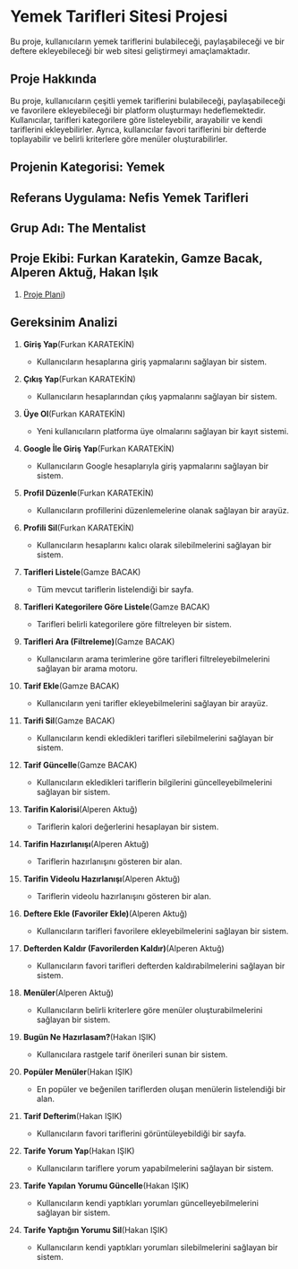 # Yemek Tarifleri Sitesi Projesi

Bu proje, kullanıcıların yemek tariflerini bulabileceği, paylaşabileceği ve bir deftere ekleyebileceği bir web sitesi geliştirmeyi amaçlamaktadır.

## Proje Hakkında

Bu proje, kullanıcıların çeşitli yemek tariflerini bulabileceği, paylaşabileceği ve favorilere ekleyebileceği bir platform oluşturmayı hedeflemektedir. Kullanıcılar, tarifleri kategorilere göre listeleyebilir, arayabilir ve kendi tariflerini ekleyebilirler. Ayrıca, kullanıcılar favori tariflerini bir defterde toplayabilir ve belirli kriterlere göre menüler oluşturabilirler.

## Projenin Kategorisi: Yemek
## Referans Uygulama: Nefis Yemek Tarifleri
## Grup Adı: The Mentalist
## Proje Ekibi: Furkan Karatekin, Gamze Bacak, Alperen Aktuğ, Hakan Işık


1. [Proje Plani](https://github.com/furkankaratekin/nefisyemekler-clone-project/blob/main/Proje%20Plan%C4%B1.pdf))

## Gereksinim Analizi

1. **Giriş Yap**(Furkan KARATEKİN)
   - Kullanıcıların hesaplarına giriş yapmalarını sağlayan bir sistem.
   
2. **Çıkış Yap**(Furkan KARATEKİN)
   - Kullanıcıların hesaplarından çıkış yapmalarını sağlayan bir sistem.

3. **Üye Ol**(Furkan KARATEKİN)
   - Yeni kullanıcıların platforma üye olmalarını sağlayan bir kayıt sistemi.

4. **Google İle Giriş Yap**(Furkan KARATEKİN)
   - Kullanıcıların Google hesaplarıyla giriş yapmalarını sağlayan bir sistem.

5. **Profil Düzenle**(Furkan KARATEKİN)
   - Kullanıcıların profillerini düzenlemelerine olanak sağlayan bir arayüz.

6. **Profili Sil**(Furkan KARATEKİN)
   - Kullanıcıların hesaplarını kalıcı olarak silebilmelerini sağlayan bir sistem.
   
7. **Tarifleri Listele**(Gamze BACAK)
   - Tüm mevcut tariflerin listelendiği bir sayfa.

8. **Tarifleri Kategorilere Göre Listele**(Gamze BACAK)
   - Tarifleri belirli kategorilere göre filtreleyen bir sistem.

9. **Tarifleri Ara (Filtreleme)**(Gamze BACAK)
   - Kullanıcıların arama terimlerine göre tarifleri filtreleyebilmelerini sağlayan bir arama motoru.

10. **Tarif Ekle**(Gamze BACAK)
    - Kullanıcıların yeni tarifler ekleyebilmelerini sağlayan bir arayüz.

11. **Tarifi Sil**(Gamze BACAK)
    - Kullanıcıların kendi ekledikleri tarifleri silebilmelerini sağlayan bir sistem.

12. **Tarif Güncelle**(Gamze BACAK)
    - Kullanıcıların ekledikleri tariflerin bilgilerini güncelleyebilmelerini sağlayan bir sistem.
   
13. **Tarifin Kalorisi**(Alperen Aktuğ)
    - Tariflerin kalori değerlerini hesaplayan bir sistem.

14. **Tarifin Hazırlanışı**(Alperen Aktuğ)
    - Tariflerin hazırlanışını gösteren bir alan.

15. **Tarifin Videolu Hazırlanışı**(Alperen Aktuğ)
    - Tariflerin videolu hazırlanışını gösteren bir alan.

16. **Deftere Ekle (Favoriler Ekle)**(Alperen Aktuğ)
    - Kullanıcıların tarifleri favorilere ekleyebilmelerini sağlayan bir sistem.

17. **Defterden Kaldır (Favorilerden Kaldır)**(Alperen Aktuğ)
    - Kullanıcıların favori tarifleri defterden kaldırabilmelerini sağlayan bir sistem.

18. **Menüler**(Alperen Aktuğ)
    - Kullanıcıların belirli kriterlere göre menüler oluşturabilmelerini sağlayan bir sistem.
      
19. **Bugün Ne Hazırlasam?**(Hakan IŞIK)
    - Kullanıcılara rastgele tarif önerileri sunan bir sistem.

20. **Popüler Menüler**(Hakan IŞIK)
    - En popüler ve beğenilen tariflerden oluşan menülerin listelendiği bir alan.

21. **Tarif Defterim**(Hakan IŞIK)
    - Kullanıcıların favori tariflerini görüntüleyebildiği bir sayfa.

22. **Tarife Yorum Yap**(Hakan IŞIK)
    - Kullanıcıların tariflere yorum yapabilmelerini sağlayan bir sistem.

23. **Tarife Yapılan Yorumu Güncelle**(Hakan IŞIK)
    - Kullanıcıların kendi yaptıkları yorumları güncelleyebilmelerini sağlayan bir sistem.

24. **Tarife Yaptığın Yorumu Sil**(Hakan IŞIK)
    - Kullanıcıların kendi yaptıkları yorumları silebilmelerini sağlayan bir sistem.


